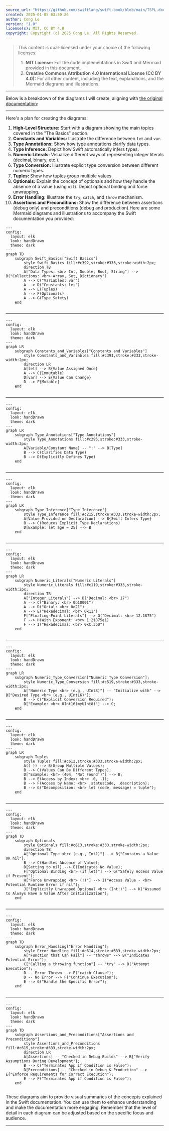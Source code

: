```yaml
---
source_url: "https://github.com/swiftlang/swift-book/blob/main/TSPL.docc/LanguageGuide/TheBasics.md"
created: 2025-01-05 03:50:26
author: Cong Le
version: "1.0"
license(s): MIT, CC BY 4.0
copyright: Copyright (c) 2025 Cong Le. All Rights Reserved.
---
```


> This content is dual-licensed under your choice of the following licenses:
> 1.  **MIT License:** For the code implementations in Swift and Mermaid provided in this document.
> 2.  **Creative Commons Attribution 4.0 International License (CC BY 4.0):** For all other content, including the text, explanations, and the Mermaid diagrams and illustrations.

---

Below is a breakdown of the diagrams I will create, aligning with [the original documentation](https://github.com/swiftlang/swift-book/blob/main/TSPL.docc/LanguageGuide/TheBasics.md):

---



Here's a plan for creating the diagrams:

1. **High-Level Structure:** Start with a diagram showing the main topics covered in the "The Basics" section.
2. **Constants and Variables:**  Illustrate the difference between `let` and `var`.
3. **Type Annotations:** Show how type annotations clarify data types.
4. **Type Inference:** Depict how Swift automatically infers types.
5. **Numeric Literals:** Visualize different ways of representing integer literals (decimal, binary, etc.).
6. **Type Conversion:** Illustrate explicit type conversion between different numeric types.
7. **Tuples:**  Show how tuples group multiple values.
8. **Optionals:** Explain the concept of optionals and how they handle the absence of a value (using `nil`). Depict optional binding and force unwrapping.
9. **Error Handling:**  Illustrate the `try`, `catch`, and `throw` mechanism.
10. **Assertions and Preconditions:** Show the difference between assertions (debug only) and preconditions (debug and production).Here are some Mermaid diagrams and illustrations to accompany the Swift documentation you provided:

```mermaid
---
config:
  layout: elk
  look: handDrawn
  theme: dark
---
graph TD
    subgraph Swift_Basics["Swift Basics"]
	    style Swift_Basics fill:#c392,stroke:#333,stroke-width:2px;
        direction TB
        A["Data Types: <br> Int, Double, Bool, String"] --> B("Collections: <br> Array, Set, Dictionary")
        A --> C("Variables: var")
        A --> D("Constants: let")
        A --> E(Tuples)
        A --> F(Optionals)
        A --> G(Type Safety)
    end
    
```

---


```mermaid
---
config:
  layout: elk
  look: handDrawn
  theme: dark
---
graph LR
    subgraph Constants_and_Variables["Constants and Variables"]
	    style Constants_and_Variables fill:#c391,stroke:#333,stroke-width:2px;
        direction LR
        A[let] --> B{Value Assigned Once}
        A --> C{Immutable}
        D[var] --> E{Value Can Change}
        D --> F{Mutable}
    end
    
```

---


```mermaid
---
config:
  layout: elk
  look: handDrawn
  theme: dark
---
graph LR
    subgraph Type_Annotations["Type Annotations"]
        style Type_Annotations fill:#c295,stroke:#333,stroke-width:2px;
        A[Variable/Constant Name] -- ":" --> B[Type]
        B --> C(Clarifies Data Type)
        B --> D(Explicitly Defines Type)
    end
    
```

---


```mermaid
---
config:
  layout: elk
  look: handDrawn
  theme: dark
---
graph LR
    subgraph Type_Inference["Type Inference"]
        style Type_Inference fill:#c215,stroke:#333,stroke-width:2px;
        A[Value Provided on Declaration] --> B{Swift Infers Type}
        B --> C(Reduces Explicit Type Declarations)
        D[Example: let age = 25] --> B
    end
    
```

---


```mermaid
---
config:
  layout: elk
  look: handDrawn
  theme: dark
---
graph LR
    subgraph Numeric_Literals["Numeric Literals"]
        style Numeric_Literals fill:#c119,stroke:#333,stroke-width:2px;
        direction TB
        A["Integer Literals"] --> B("Decimal: <br> 17")
        A --> C("Binary: <br> 0b10001")
        A --> D("Octal: <br> 0o21")
        A --> E("Hexadecimal: <br> 0x11")
        F["Floating-Point Literals"] --> G("Decimal: <br> 12.1875")
        F --> H(With Exponent: <br> 1.21875e1)
        F --> I("Hexadecimal: <br> 0xC.3p0")
    end
    
```

---


```mermaid
---
config:
  layout: elk
  look: handDrawn
  theme: dark
---
graph LR
    subgraph Numeric_Type_Conversion["Numeric Type Conversion"];
        style Numeric_Type_Conversion fill:#c519,stroke:#333,stroke-width:2px;
        A["Numeric Type <br> (e.g., UInt8)"] -- "Initialize with" --> B["Desired Type <br> (e.g., UInt16)"];
        B --> C("Explicit Conversion Required");
        D["Example: <br> UInt16(myUInt8)"] --> C;
    end
    
```

---


```mermaid
---
config:
  layout: elk
  look: handDrawn
  theme: dark
---
graph LR
    subgraph Tuples
        style Tuples fill:#c612,stroke:#333,stroke-width:2px;
        A(( )) --> B(Group Multiple Values);
        B --> C(Values Can Be Different Types);
        D["Example: <br> (404, 'Not Found')"] --> B;
        B --> E(Access by Index: <br> .0, .1);
        B --> F(Access by Name: <br> .statusCode, .description);
        B --> G("Decomposition: <br> let (code, message) = tuple");
    end
    
```

---


```mermaid
---
config:
  layout: elk
  look: handDrawn
  theme: dark
---
graph TD
    subgraph Optionals
        style Optionals fill:#c613,stroke:#333,stroke-width:2px;
        direction TB
        A["Optional Type <br> (e.g., Int?)"] --> B{"Contains a Value OR nil"};
        B --> C(Handles Absence of Value);
        D[Setting to nil] --> E(Indicates No Value);
        F["Optional Binding <br> (if let)"] --> G("Safely Access Value if Present");
        H["Force Unwrapping <br> (!)"] --> I("Access Value - <br> Potential Runtime Error if nil");
        J["Implicitly Unwrapped Optional <br> (Int!)"] --> K("Assumed to Always Have a Value After Initialization");
    end
    
```

---


```mermaid
---
config:
  layout: elk
  look: handDrawn
  theme: dark
---
graph TD
    subgraph Error_Handling["Error Handling"];
        style Error_Handling fill:#c614,stroke:#333,stroke-width:2px;
        A["Function that Can Fail"] -- "throws" --> B("Indicates Potential Error");
        C["Calling a throwing function"] -- "try" --> D("Attempt Execution");
        D -- Error Thrown --> E("catch Clause");
        D -- No Error --> F("Continue Execution");
        E --> G("Handle the Specific Error");
    end
    
```

---


```mermaid
---
config:
  layout: elk
  look: handDrawn
  theme: dark
---
graph TD
    subgraph Assertions_and_Preconditions["Assertions and Preconditions"]
        style Assertions_and_Preconditions fill:#c615,stroke:#333,stroke-width:2px;
        direction LR
        A[Assertions] -- "Checked in Debug Builds" --> B{"Verify Assumptions During Development"};
        B --> C("Terminates App if Condition is False");
        D[Preconditions] -- "Checked in Debug & Production" --> E{"Enforce Requirements for Correct Execution"};
        E --> F("Terminates App if Condition is False");
    end
    
```



These diagrams aim to provide visual summaries of the concepts explained in the Swift documentation. You can use them to enhance understanding and make the documentation more engaging. Remember that the level of detail in each diagram can be adjusted based on the specific focus and audience.

---

